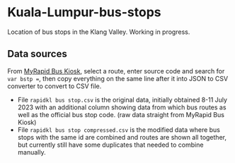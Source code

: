 # Kuala-Lumpur-bus-stops
Location of bus stops in the Klang Valley. Working in progress.

## Data sources
From [MyRapid Bus Kiosk](https://myrapidbus.prasarana.com.my/kiosk), select a route, enter source code and search for `var bstp =`, then copy everything on the same line after it into JSON to CSV converter to convert to CSV file.

* File `rapidkl bus stop.csv` is the original data, initially obtained 8-11 July 2023 with an additional column showing data from which bus routes as well as the official bus stop code. (raw data straight from MyRapid Bus Kiosk)
* File `rapidkl bus stop compressed.csv` is the modified data where bus stops with the same id are combined and routes are shown all together, but currently still have some duplicates that needed to combine manually. 
